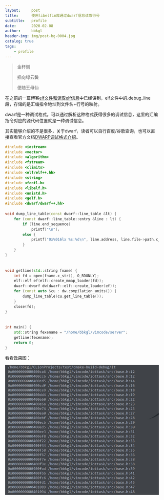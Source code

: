 ```yaml
---
layout:     post
title:      使用libelfin库通过dwarf信息读取行号
subtitle:   profile
date:       2020-02-08
author:     bbkgl
header-img: img/post-bg-0004.jpg
catalog: true
tags:
    - profile
---
```


>金杯侧
>
>插向绿云鬓
>
>便随王母仙

在之前的一篇博客[elf文件和读取elf信息](<https://bbkgl.github.io/2020/01/06/elf%E6%96%87%E4%BB%B6%E5%92%8C%E8%AF%BB%E5%8F%96elf%E4%BF%A1%E6%81%AF/>)中已经讲到，elf文件中的.debug_line段，存储的是汇编指令地址到文件名+行号的映射。

dwarf是一种调试格式，可以通过解析这种格式获得很多的调试信息，这里的汇编指令对应的源代码位置就是一种调试信息。

其实能够介绍的不是很多，关于dwarf，读者可以自行百度/谷歌查询，也可以直接查看官方文档[DWARF调试格式介绍](http://www.dwarfstd.org/doc/Debugging%20using%20DWARF-2012.pdf)。

```cpp
#include <iostream>
#include <vector>
#include <algorithm>
#include <fstream>
#include <climits>
#include <elf/elf++.hh>
#include <string>
#include <fcntl.h>
#include <libelf.h>
#include <unistd.h>
#include <gelf.h>
#include <dwarf/dwarf++.hh>

void dump_line_table(const dwarf::line_table &lt) {
    for (const dwarf::line_table::entry &line : lt) {
        if (line.end_sequence)
            printf("\n");
        else {
            printf("0x%016lx %s:%d\n", line.address, line.file->path.c_str(), line.line);
        }
    }
}


void getline(std::string fname) {
    int fd = open(fname.c_str(), O_RDONLY);
    elf::elf ef(elf::create_mmap_loader(fd));
    dwarf::dwarf dw(dwarf::elf::create_loader(ef));
    for (const auto &cu : dw.compilation_units()) {
        dump_line_table(cu.get_line_table());
    }
    close(fd);
}


int main() {
    std::string fexename = "/home/bbkgl/vimcode/server";
    getline(fexename);
    return 0;
}
```

看看效果图：

![20200208185327.png](https://raw.githubusercontent.com/bbkglpic/picpic/master/img/20200208185327.png)
